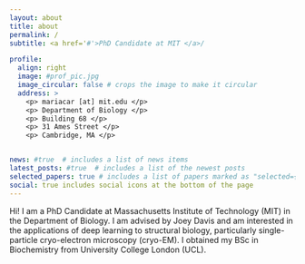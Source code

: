 ```yaml
---
layout: about
title: about
permalink: /
subtitle: <a href='#'>PhD Candidate at MIT </a>/

profile:
  align: right
  image: #prof_pic.jpg
  image_circular: false # crops the image to make it circular
  address: >
    <p> mariacar [at] mit.edu </p>
    <p> Department of Biology </p>
    <p> Building 68 </p>
    <p> 31 Ames Street </p>
    <p> Cambridge, MA </p>


news: #true  # includes a list of news items
latest_posts: #true  # includes a list of the newest posts
selected_papers: true # includes a list of papers marked as "selected={true}"
social: true includes social icons at the bottom of the page
---
```


Hi! I am a PhD Candidate at Massachusetts Institute of Technology (MIT) in the Department of Biology. I am advised by Joey Davis and am interested in the applications of deep learning to structural biology, particularly single-particle cryo-electron microscopy (cryo-EM). I obtained my BSc in Biochemistry from University College London (UCL).  
